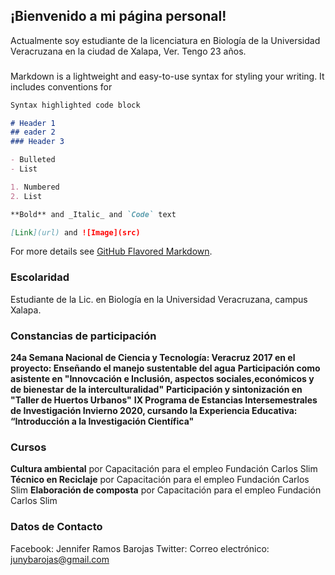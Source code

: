 ## ¡Bienvenido a mi página personal!

Actualmente soy estudiante de la licenciatura en Biología de la Universidad Veracruzana en la ciudad de Xalapa, Ver.
Tengo 23 años.

###
Markdown is a lightweight and easy-to-use syntax for styling your writing. It includes conventions for

```markdown
Syntax highlighted code block

# Header 1
## eader 2
### Header 3

- Bulleted
- List

1. Numbered
2. List

**Bold** and _Italic_ and `Code` text

[Link](url) and ![Image](src)
```

For more details see [GitHub Flavored Markdown](https://guides.github.com/features/mastering-markdown/).

### Escolaridad

Estudiante de la Lic. en Biología en la Universidad Veracruzana, campus Xalapa.

### Constancias de participación

**24a Semana Nacional de Ciencia y Tecnología: Veracruz 2017 en el proyecto: Enseñando el manejo sustentable del agua**
**Participación como asistente en "Innovcación e Inclusión, aspectos sociales,económicos y de bienestar de la interculturalidad"**
**Participación y sintonización en "Taller de Huertos Urbanos"**
**IX Programa de Estancias Intersemestrales de Investigación Invierno 2020, cursando la Experiencia Educativa: “Introducción a la Investigación Científica"**

### Cursos

**Cultura ambiental** por Capacitación para el empleo Fundación Carlos Slim
**Técnico en Reciclaje** por Capacitación para el empleo Fundación Carlos Slim
**Elaboración de composta** por Capacitación para el empleo Fundación Carlos Slim

### Datos de Contacto

Facebook: Jennifer Ramos Barojas
Twitter: 
Correo electrónico: junybarojas@gmail.com
